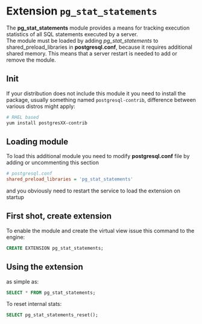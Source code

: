 # Extension `pg_stat_statements`
The **pg_stat_statements** module provides a means for tracking execution statistics of all SQL statements executed by a server.  
The module must be loaded by adding _pg_stat_statements_ to shared_preload_libraries in **postgresql.conf**,
because it requires additional shared memory. This means that a server restart is needed to add or remove the module.

## Init
If your distribution does not include this module it you need to install the package, usually something named `postgresql-contrib`,
difference between various distros might apply:
```sh
# RHEL based
yum install postgresXX-contrib
```

## Loading module
To load this additional module you need to modify **postgresql.conf** file by adding or uncommenting this section
```ini
# postgresql.conf
shared_preload_libraries = 'pg_stat_statements'
```
and you obviously need to restart the service to load the extension on startup

## First shot, create extension
To enable the module and create the virtual view issue this command to the engine:
```sql
CREATE EXTENSION pg_stat_statements;
```

## Using the extension
as simple as:
```sql
SELECT * FROM pg_stat_statements;
```
To reset internal stats:
```sql
SELECT pg_stat_statements_reset();
```
